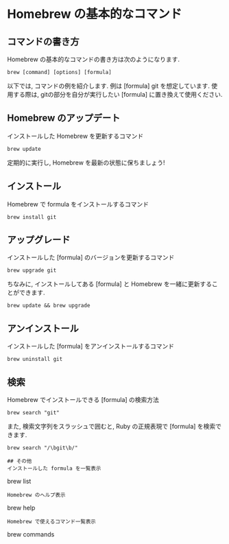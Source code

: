 # Homebrew の基本的なコマンド

## コマンドの書き方
Homebrew の基本的なコマンドの書き方は次のようになります.
```
brew [command] [options] [formula]
```
以下では, コマンドの例を紹介します. 
例は [formula] git を想定しています.
使用する際は, gitの部分を自分が実行したい [formula] に置き換えて使用ください.

## Homebrew のアップデート
インストールした Homebrew を更新するコマンド
```
brew update
```
定期的に実行し, Homebrew を最新の状態に保ちましょう!

## インストール
Homebrew で formula をインストールするコマンド
```
brew install git
```

## アップグレード
インストールした [formula] のバージョンを更新するコマンド
```
brew upgrade git
```
ちなみに, インストールしてある [formula] と Homebrew を一緒に更新することができます.
```
brew update && brew upgrade
```

## アンインストール
インストールした [formula] をアンインストールするコマンド
```
brew uninstall git
```

## 検索
Homebrew でインストールできる [formula] の検索方法
```
brew search "git"
```
また, 検索文字列をスラッシュで囲むと, Ruby の正規表現で [formula] を検索できます.
```
brew search "/\bgit\b/"

## その他
インストールした formula を一覧表示
```
brew list
```
Homebrew のヘルプ表示
```
brew help
```
Homebrew で使えるコマンド一覧表示
```
brew commands
```